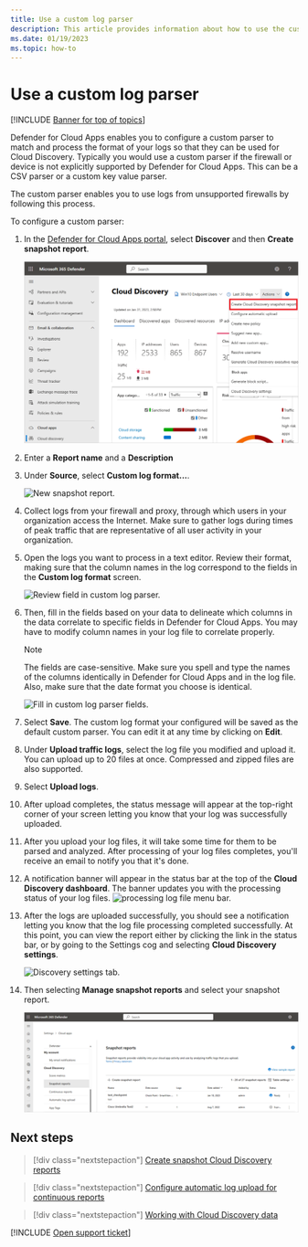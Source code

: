 ```yaml
---
title: Use a custom log parser
description: This article provides information about how to use the custom log parser to upload logs for devices that aren't supported to Defender for Cloud Apps.
ms.date: 01/19/2023
ms.topic: how-to
---
```

# Use a custom log parser

[!INCLUDE [Banner for top of topics](includes/banner.md)]

Defender for Cloud Apps enables you to configure a custom parser to match and process the format of your logs so that they can be used for Cloud Discovery. Typically you would use a custom parser if the firewall or device is not explicitly supported by Defender for Cloud Apps. This can be a CSV parser or a custom key value parser.

The custom parser enables you to use logs from unsupported firewalls by following this process.

To configure a custom parser:

1. In the [Defender for Cloud Apps portal](https://portal.cloudappsecurity.com/), select **Discover** and then **Create snapshot report**.

    ![Create new snapshot report.](media/create-new-snapshot-report.png)

2. Enter a **Report name** and a **Description**

3. Under **Source**, select **Custom log format...**.

    ![New snapshot report.](media/custom-log-upload.png)

4. Collect logs from your firewall and proxy, through which users in your organization access the Internet. Make sure to gather logs during times of peak traffic that are representative of all user activity in your organization.

5. Open the logs you want to process in a text editor. Review their format, making sure that the column names in the log correspond to the fields in the **Custom log format** screen.

    ![Review field in custom log parser.](media/log-data.png)

6. Then, fill in the fields based on your data to delineate which columns in the data correlate to specific fields in Defender for Cloud Apps. You may have to modify column names in your log file to correlate properly.

    > [!NOTE]
    > The fields are case-sensitive. Make sure you spell and type the names of the columns identically in Defender for Cloud Apps and in the log file. Also, make sure that the date format you choose is identical.

    ![Fill in custom log parser fields.](media/custom-log-parser.png)

7. Select **Save**. The custom log format your configured will be saved as the default custom parser. You can edit it at any time by clicking on **Edit**.

8. Under **Upload traffic logs**, select the log file you modified and upload it. You can upload up to 20 files at once. Compressed and zipped files are also supported.

9. Select **Upload logs**.

10. After upload completes, the status message will appear at the top-right corner of your screen letting you know that your log was successfully uploaded.

11. After you upload your log files, it will take some time for them to be parsed and analyzed.
    After processing of your log files completes, you'll receive an email to notify you that it's done.

12. A notification banner will appear in the status bar at the top of the **Cloud Discovery dashboard**. The banner updates you with the processing status of your log files.
    ![processing log file menu bar.](media/processing-log-file-menu-bar.png)

13. After the logs are uploaded successfully, you should see a notification letting you know that the log file processing completed successfully. At this point, you can view the report either by clicking the link in the status bar, or by going to the Settings cog and selecting **Cloud Discovery settings**.

    ![Discovery settings tab.](media/discovery-settings-tab.png)
14. Then selecting **Manage snapshot reports** and select your snapshot report.

    ![snapshot report management.](media/snapshot-report-management.png)

## Next steps

> [!div class="nextstepaction"]
> [Create snapshot Cloud Discovery reports](create-snapshot-cloud-discovery-reports.md)

> [!div class="nextstepaction"]
> [Configure automatic log upload for continuous reports](discovery-docker.md)

> [!div class="nextstepaction"]
> [Working with Cloud Discovery data](working-with-cloud-discovery-data.md)

[!INCLUDE [Open support ticket](includes/support.md)]

